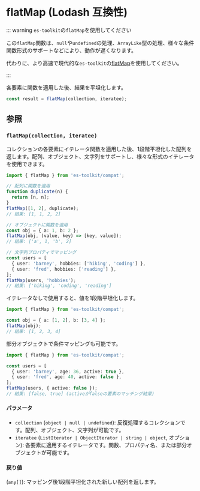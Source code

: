 # flatMap (Lodash 互換性)

::: warning `es-toolkit`の`flatMap`を使用してください

この`flatMap`関数は、`null`や`undefined`の処理、`ArrayLike`型の処理、様々な条件関数形式のサポートなどにより、動作が遅くなります。

代わりに、より高速で現代的な`es-toolkit`の[flatMap](../../array/flatMap.md)を使用してください。

:::

各要素に関数を適用した後、結果を平坦化します。

```typescript
const result = flatMap(collection, iteratee);
```

## 参照

### `flatMap(collection, iteratee)`

コレクションの各要素にイテレータ関数を適用した後、1段階平坦化した配列を返します。配列、オブジェクト、文字列をサポートし、様々な形式のイテレータを使用できます。

```typescript
import { flatMap } from 'es-toolkit/compat';

// 配列に関数を適用
function duplicate(n) {
  return [n, n];
}
flatMap([1, 2], duplicate);
// 結果: [1, 1, 2, 2]

// オブジェクトに関数を適用
const obj = { a: 1, b: 2 };
flatMap(obj, (value, key) => [key, value]);
// 結果: ['a', 1, 'b', 2]

// 文字列プロパティでマッピング
const users = [
  { user: 'barney', hobbies: ['hiking', 'coding'] },
  { user: 'fred', hobbies: ['reading'] },
];
flatMap(users, 'hobbies');
// 結果: ['hiking', 'coding', 'reading']
```

イテレータなしで使用すると、値を1段階平坦化します。

```typescript
import { flatMap } from 'es-toolkit/compat';

const obj = { a: [1, 2], b: [3, 4] };
flatMap(obj);
// 結果: [1, 2, 3, 4]
```

部分オブジェクトで条件マッピングも可能です。

```typescript
import { flatMap } from 'es-toolkit/compat';

const users = [
  { user: 'barney', age: 36, active: true },
  { user: 'fred', age: 40, active: false },
];
flatMap(users, { active: false });
// 結果: [false, true] (activeがfalseの要素のマッチング結果)
```

#### パラメータ

- `collection` (`object | null | undefined`): 反復処理するコレクションです。配列、オブジェクト、文字列が可能です。
- `iteratee` (`ListIterator | ObjectIterator | string | object`, オプション): 各要素に適用するイテレータです。関数、プロパティ名、または部分オブジェクトが可能です。

#### 戻り値

(`any[]`): マッピング後1段階平坦化された新しい配列を返します。
